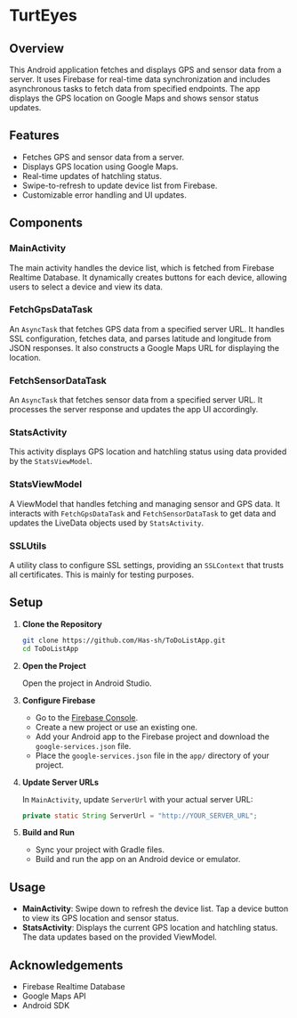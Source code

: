 # TurtEyes

## Overview

This Android application fetches and displays GPS and sensor data from a server. It uses Firebase for real-time data synchronization and includes asynchronous tasks to fetch data from specified endpoints. The app displays the GPS location on Google Maps and shows sensor status updates. 

## Features

- Fetches GPS and sensor data from a server.
- Displays GPS location using Google Maps.
- Real-time updates of hatchling status.
- Swipe-to-refresh to update device list from Firebase.
- Customizable error handling and UI updates.

## Components

### MainActivity

The main activity handles the device list, which is fetched from Firebase Realtime Database. It dynamically creates buttons for each device, allowing users to select a device and view its data.

### FetchGpsDataTask

An `AsyncTask` that fetches GPS data from a specified server URL. It handles SSL configuration, fetches data, and parses latitude and longitude from JSON responses. It also constructs a Google Maps URL for displaying the location.

### FetchSensorDataTask

An `AsyncTask` that fetches sensor data from a specified server URL. It processes the server response and updates the app UI accordingly.

### StatsActivity

This activity displays GPS location and hatchling status using data provided by the `StatsViewModel`.

### StatsViewModel

A ViewModel that handles fetching and managing sensor and GPS data. It interacts with `FetchGpsDataTask` and `FetchSensorDataTask` to get data and updates the LiveData objects used by `StatsActivity`.

### SSLUtils

A utility class to configure SSL settings, providing an `SSLContext` that trusts all certificates. This is mainly for testing purposes.

## Setup

1. **Clone the Repository**

   ```sh
   git clone https://github.com/Has-sh/ToDoListApp.git
   cd ToDoListApp
   ```

2. **Open the Project**

   Open the project in Android Studio.

3. **Configure Firebase**

   - Go to the [Firebase Console](https://console.firebase.google.com/).
   - Create a new project or use an existing one.
   - Add your Android app to the Firebase project and download the `google-services.json` file.
   - Place the `google-services.json` file in the `app/` directory of your project.

4. **Update Server URLs**

   In `MainActivity`, update `ServerUrl` with your actual server URL:
   ```java
   private static String ServerUrl = "http://YOUR_SERVER_URL";
   ```

5. **Build and Run**

   - Sync your project with Gradle files.
   - Build and run the app on an Android device or emulator.

## Usage

- **MainActivity**: Swipe down to refresh the device list. Tap a device button to view its GPS location and sensor status.
- **StatsActivity**: Displays the current GPS location and hatchling status. The data updates based on the provided ViewModel.

## Acknowledgements

- Firebase Realtime Database
- Google Maps API
- Android SDK
